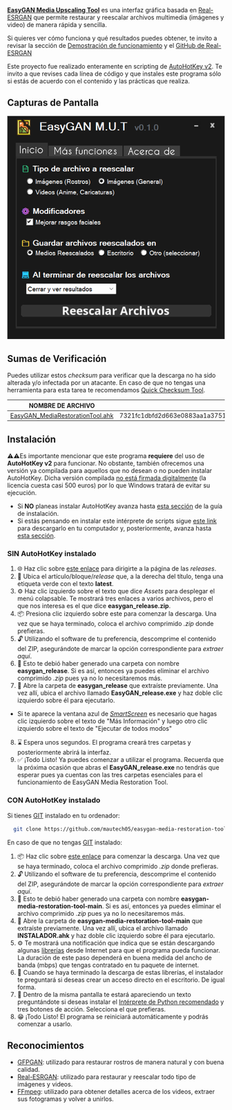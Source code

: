 [**EasyGAN Media Upscaling Tool**](https://github.com/mautech05/easygan-media-restoration-tool) es una interfaz gráfica basada en [Real-ESRGAN](https://github.com/xinntao/Real-ESRGAN) que permite restaurar y reescalar archivos multimedia (imágenes y video) de manera rápida y sencilla.

Si quieres ver cómo funciona y qué resultados puedes obtener, te invito a revisar la sección de [Demostración de funcionamiento](https://github.com/mautech05/easygan-media-restoration-tool/blob/main/demos.md) y el [GitHub de Real-ESRGAN](https://github.com/xinntao/Real-ESRGAN)

Este proyecto fue realizado enteramente en scripting de [AutoHotKey v2](https://github.com/AutoHotkey/AutoHotkey). Te invito a que revises cada línea de código y que instales este programa sólo si estás de acuerdo con el contenido y las prácticas que realiza.
## Capturas de Pantalla
![Menú](https://github.com/mautech05/easygan-media-restoration-tool/blob/main/preview.png)
## Sumas de Verificación
Puedes utilizar estos *checksum* para verificar que la descarga no ha sido alterada y/o infectada por un atacante. En caso de que no tengas una herramienta para esta tarea te recomendamos [Quick Checksum Tool](https://github.com/mautech05/quick-checksum-tool).

| NOMBRE DE ARCHIVO               | SHA256                                                           | MD5                              |
|---------------------------------|------------------------------------------------------------------|----------------------------------|
| [EasyGAN_MediaRestorationTool.ahk](https://github.com/mautech05/easygan-media-restoration-tool/blob/main/EasyGAN_MediaUpscaling_Tool.ahk) | 7321fc1dbfd2d663e0883aa1a3751b022776ae63a64b689b253909d7d8c74f07 | 2e37834a9dcc874fcc8d81d2b3366f3d |

## Instalación
⚠️⚠️Es importante mencionar que este programa **requiere** del uso de **AutoHotKey v2** para funcionar. No obstante, también ofrecemos una versión ya compilada para aquellos que no desean o no pueden instalar AutoHotKey. Dicha versión compilada [no está firmada digitalmente](https://www.redeszone.net/2018/04/21/comprobar-firmas-digitales-programas-windows/) (la licencia cuesta casi 500 euros) por lo que Windows tratará de evitar su ejecución.
- Si **NO** planeas instalar AutoHotKey avanza hasta [esta sección](#sin-autohotkey-instalado) de la guía de instalación.
- Si estás pensando en instalar este intérprete de scripts sigue [este link](https://www.autohotkey.com/download/ahk-v2.exe) para descargarlo en tu computador y, posteriormente, avanza hasta [esta sección](#con-autohotkey-instalado).

### SIN AutoHotKey instalado
1. 🌐 Haz clic sobre [este enlace](https://github.com/mautech05/easygan-media-restoration-tool/releases) para dirigirte a la página de las *releases*.
2. 👀 Ubica el artículo/bloque/*release* que, a la derecha del título, tenga una etiqueta verde con el texto **latest**.
3. ⚙️ Haz clic izquierdo sobre el texto que dice *Assets* para desplegar el menú colapsable. Te mostrará tres enlaces a varios archivos, pero el que nos interesa es el que dice **easygan_release.zip**.
4. 📦 Presiona clic izquierdo sobre este para comenzar la descarga. Una vez que se haya terminado, coloca el archivo comprimido *.zip* donde prefieras.
5. 🔓 Utilizando el software de tu preferencia, descomprime el contenido del ZIP, asegurándote de marcar la opción correspondiente para *extraer aquí*.
6. 📁 Esto te debió haber generado una carpeta con nombre **easygan_release**. Si es así, entonces ya puedes eliminar el archivo comprimido *.zip* pues ya no lo necesitaremos más.
7. 📄 Abre la carpeta de  **easygan_release** que extraíste previamente. Una vez allí, ubica el archivo llamado **EasyGAN_release.exe** y haz doble clic izquierdo sobre él para ejecutarlo.
- Si te aparece la ventana azul de *[SmartScreen](https://www.adslzone.net/esenciales/windows/smartscreen-windows/)* es necesario que hagas clic izquierdo sobre el texto de "Más Información" y luego otro clic izquierdo sobre el texto de "Ejecutar de todos modos"
8. ⌛ Espera unos segundos. El programa creará tres carpetas y posteriormente abrirá la interfaz.
9. ✅ ¡Todo Listo! Ya puedes comenzar a utilizar el programa. 
Recuerda que la próxima ocasión que abras el **EasyGAN_release.exe** no tendrás que esperar pues ya cuentas con las tres carpetas esenciales para el funcionamiento de EasyGAN Media Restoration Tool.

### CON AutoHotKey instalado
Si tienes [GIT](https://git-scm.com/) instalado en tu ordenador:
```bash
  git clone https://github.com/mautech05/easygan-media-restoration-tool
```

En caso de que no tengas [GIT](https://git-scm.com/) instalado:
1. 📦 Haz clic sobre [este enlace](https://github.com/mautech05/easygan-media-restoration-tool/archive/refs/heads/main.zip) para comenzar la descarga. Una vez que se haya terminado, coloca el archivo comprimido *.zip* donde prefieras.
2. 🔓 Utilizando el software de tu preferencia, descomprime el contenido del ZIP, asegurándote de marcar la opción correspondiente para *extraer aquí*.
3. 📁 Esto te debió haber generado una carpeta con nombre **easygan-media-restoration-tool-main**. Si es así, entonces ya puedes eliminar el archivo comprimido *.zip* pues ya no lo necesitaremos más.
4. 📄 Abre la carpeta de  **easygan-media-restoration-tool-main** que extraíste previamente. Una vez allí, ubica el archivo llamado **INSTALADOR.ahk** y haz doble clic izquierdo sobre él para ejecutarlo.
5. ⚙️ Te mostrará una notificación que indica que se están descargando algunas [librerías](#reconocimientos) desde Internet para que el programa pueda funcionar. La duración de este paso dependerá en buena medida del ancho de banda (mbps) que tengas contratado en tu paquete de internet.
6. 📲 Cuando se haya terminado la descarga de estas librerías, el instalador te preguntará si deseas crear un acceso directo en el escritorio. De igual forma.
7. 🐍 Dentro de la misma pantalla te estará apareciendo un texto preguntándote si deseas instalar el [Intérprete de Python recomendado](https://www.python.org/downloads/release/python-31011/) y tres botones de acción. Selecciona el que prefieras.
8. 😁 ¡Todo Listo! El programa se reiniciará automáticamente y podrás comenzar a usarlo.

## Reconocimientos
 - [GFPGAN](https://github.com/TencentARC/GFPGAN): utilizado para restaurar rostros de manera natural y con buena calidad.
 - [Real-ESRGAN](https://github.com/xinntao/Real-ESRGAN): utilizado para restaurar y reescalar todo tipo de imágenes y videos.
 - [FFmpeg](https://github.com/BtbN/FFmpeg-Builds/releases/): utilizado para obtener detalles acerca de los videos, extraer sus fotogramas y volver a unirlos.